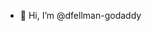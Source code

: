 - 👋 Hi, I’m @dfellman-godaddy

<!---
dfellman-godaddy/dfellman-godaddy is a ✨ special ✨ repository because its `README.md` (this file) appears on your GitHub profile.
You can click the Preview link to take a look at your changes.
--->
